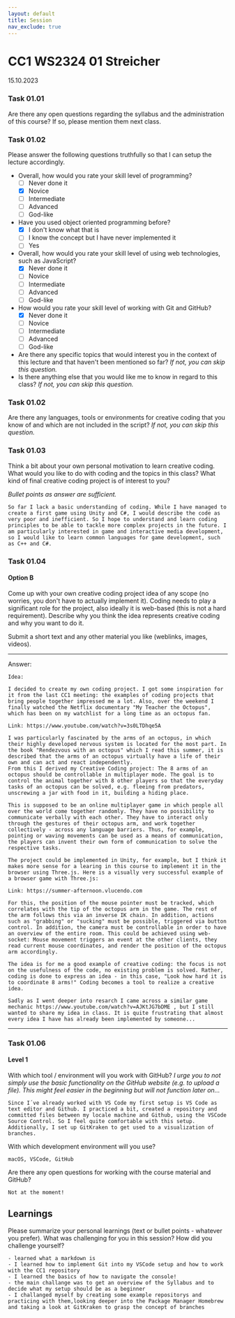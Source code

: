 ```yaml
---
layout: default
title: Session
nav_exclude: true
---
```


# CC1 WS2324 01 Streicher
15.10.2023

### Task 01.01

Are there any open questions regarding the syllabus and the administration of this course? If so, please mention them next class.


### Task 01.02

Please answer the following questions truthfully so that I can setup the lecture accordingly.

* Overall, how would you rate your skill level of programming?
    * [ ] Never done it
    * [X] Novice
    * [ ] Intermediate
    * [ ] Advanced
    * [ ] God-like
* Have you used object oriented programming before?
    * [X] I don't know what that is
    * [ ] I know the concept but I have never implemented it
    * [ ] Yes
* Overall, how would you rate your skill level of using web technologies, such as JavaScript?
    * [X] Never done it
    * [ ] Novice
    * [ ] Intermediate
    * [ ] Advanced
    * [ ] God-like
* How would you rate your skill level of working with Git and GitHub?
    * [X] Never done it
    * [ ] Novice
    * [ ] Intermediate
    * [ ] Advanced
    * [ ] God-like
* Are there any specific topics that would interest you in the context of this lecture and that haven't been mentioned so far? *If not, you can skip this question.*
* Is there anything else that you would like me to know in regard to this class? *If not, you can skip this question.*



### Task 01.02

Are there any languages, tools or environments for creative coding that you know of and which are not included in the script? *If not, you can skip this question.*

### Task 01.03

Think a bit about your own personal motivation to learn creative coding. What would you like to do with coding and the topics in this class? What kind of final creative coding project is of interest to you? 

*Bullet points as answer are sufficient.*

```
So far I lack a basic understanding of coding. While I have managed to create a first game using Unity and C#, I would describe the code as very poor and inefficient. So I hope to understand and learn coding principles to be able to tackle more complex projects in the future. I am particularly interested in game and interactive media development, so I would like to learn common languages for game development, such as C++ and C#. 

```

### Task 01.04

#### Option B

Come up with your own creative coding project idea of any scope (no worries, you don't have to actually implement it). Coding needs to play a significant role for the project, also ideally it is web-based (this is not a hard requirement). Describe why you think the idea represents creative coding and why you want to do it.

Submit a short text and any other material you like (weblinks, images, videos).

____
Answer:
```
Idea:

I decided to create my own coding project. I got some inspiration for it from the last CC1 meeting: the examples of coding projects that bring people together impressed me a lot. Also, over the weekend I finally watched the Netflix documentary "My Teacher the Octopus", which has been on my watchlist for a long time as an octopus fan. 

Link: https://www.youtube.com/watch?v=3s0LTDhqe5A 

I was particularly fascinated by the arms of an octopus, in which their highly developed nervous system is located for the most part. In the book "Rendezvous with an octopus" which I read this summer, it is described that the arms of an octopus virtually have a life of their own and can act and react independently.
From this I derived my Creative Coding project: The 8 arms of an octopus should be controllable in multiplayer mode. The goal is to control the animal together with 8 other players so that the everyday tasks of an octopus can be solved, e.g. fleeing from predators, unscrewing a jar with food in it, building a hiding place.

This is supposed to be an online multiplayer game in which people all over the world come together randomly. They have no possibility to communicate verbally with each other. They have to interact only through the gestures of their octopus arm, and work together collectively - across any language barriers. Thus, for example, pointing or waving movements can be used as a means of communication, the players can invent their own form of communication to solve the respective tasks.

The project could be implemented in Unity, for example, but I think it makes more sense for a learing in this course to implement it in the browser using Three.js. Here is a visually very successful example of a browser game with Three.js:

Link: https://summer-afternoon.vlucendo.com

For this, the position of the mouse pointer must be tracked, which correlates with the tip of the octopus arm in the game. The rest of the arm follows this via an inverse IK chain. In addition, actions such as "grabbing" or "sucking" must be possible, triggered via button control. In addition, the camera must be controllable in order to have an overview of the entire room. This could be achieved using web-socket: Mouse movement triggers an event at the other clients, they read current mouse coordinates, and render the position of the octopus arm accordingly.

The idea is for me a good example of creative coding: the focus is not on the usefulness of the code, no existing problem is solved. Rather, coding is done to express an idea - in this case, "Look how hard it is to coordinate 8 arms!" Coding becomes a tool to realize a creative idea.

Sadly as I went deeper into resarch I came across a similar game mechanic https://www.youtube.com/watch?v=AJKtJG7bDME , but I still wanted to share my idea in class. It is quite frustrating that almost every idea I have has already been implemented by someone... 

```
____

### Task 01.06

#### Level 1

With which tool / environment will you work with GitHub?
     *I urge you to not simply use the basic functionality on the GitHub website (e.g. to upload a file). This might feel easier in the beginning but will not function later on...*

```
Since I´ve already worked with VS Code my first setup is VS Code as text editor and Github. I practiced a bit, created a repository and committed files between my locale machine and Github, using the VSCode Source Control. So I feel quite comfortable with this setup. Additionally, I set up GitKraken to get used to a visualization of branches. 

```

With which development environment will you use?

```
macOS, VSCode, GitHub

```

Are there any open questions for working with the course material and GitHub? 

```
Not at the moment!

```

## Learnings

Please summarize your personal learnings (text or bullet points - whatever you prefer). What was challenging for you in this session? How did you challenge yourself?

    - learned what a markdown is 
    - I learned how to implement Git into my VSCode setup and how to work with the CC1 repository
    - I learned the basics of how to navigate the console!
    - the main challange was to get an overview of the Syllabus and to decide what my setup should be as a beginner
    - I challanged myself by creating some example repositorys and practicing with them,looking deeper into the Package Manager Homebrew and taking a look at GitKraken to grasp the concept of branches 
